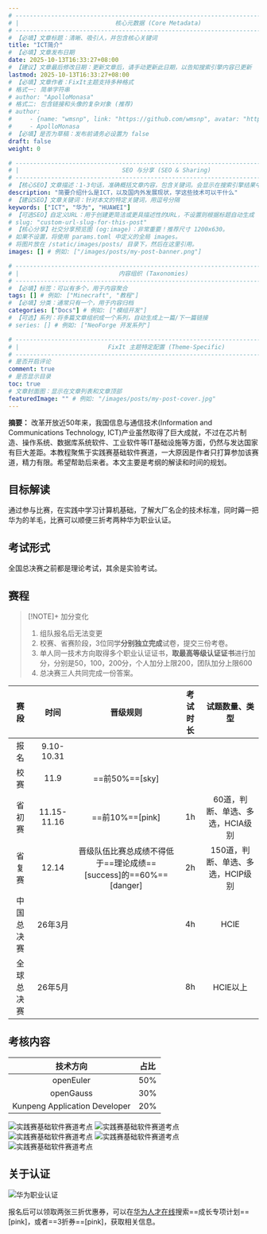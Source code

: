 ```yaml
---
# -------------------------------------------------------------------------------------
# |                           核心元数据 (Core Metadata)                            |
# -------------------------------------------------------------------------------------
# 【必填】文章标题：清晰、吸引人，并包含核心关键词
title: "ICT简介"
# 【必填】文章发布日期
date: 2025-10-13T16:33:27+08:00
# 【建议】文章最后修改日期：更新文章后，请手动更新此日期，以告知搜索引擎内容已更新
lastmod: 2025-10-13T16:33:27+08:00
# 【必填】文章作者：FixIt主题支持多种格式
# 格式一: 简单字符串
# author: "ApolloMonasa"
# 格式二: 包含链接和头像的复杂对象 (推荐)
# author:
#     - {name: "wmsnp", link: "https://github.com/wmsnp", avatar: "https://i.ooxx.ooo/i/ZGM0M.jpg"}
#     - ApolloMonasa
# 【必填】是否为草稿：发布前请务必设置为 false
draft: false
weight: 0

# -------------------------------------------------------------------------------------
# |                             SEO 与分享 (SEO & Sharing)                           |
# -------------------------------------------------------------------------------------
# 【核心SEO】文章描述：1-3句话，准确概括文章内容，包含关键词。会显示在搜索引擎结果中。
description: "简要介绍什么是ICT，以及国内外发展现状，学这些技术可以干什么"
# 【建议SEO】文章关键词：针对本文的特定关键词，用逗号分隔
keywords: ["ICT", "华为", "HUAWEI"]
# 【可选SEO】自定义URL：用于创建更简洁或更具描述性的URL，不设置则根据标题自动生成
# slug: "custom-url-slug-for-this-post"
# 【核心分享】社交分享预览图 (og:image)：非常重要！推荐尺寸 1200x630。
# 如果不设置，将使用 params.toml 中定义的全局 images。
# 将图片放在 /static/images/posts/ 目录下，然后在这里引用。
images: [] # 例如: ["/images/posts/my-post-banner.png"]

# -------------------------------------------------------------------------------------
# |                            内容组织 (Taxonomies)                               |
# -------------------------------------------------------------------------------------
# 【必填】标签：可以有多个，用于内容聚合
tags: [] # 例如: ["Minecraft", "教程"]
# 【必填】分类：通常只有一个，用于内容归档
categories: ["Docs"] # 例如: ["模组开发"]
# 【可选】系列：将多篇文章组织成一个系列，自动生成上一篇/下一篇链接
# series: [] # 例如: ["NeoForge 开发系列"]

# -------------------------------------------------------------------------------------
# |                         FixIt 主题特定配置 (Theme-Specific)                     |
# -------------------------------------------------------------------------------------
# 是否开启评论
comment: true
# 是否显示目录
toc: true
# 文章封面图：显示在文章列表和文章顶部
featuredImage: "" # 例如: "/images/posts/my-post-cover.jpg"
---
```


**摘要：** 改革开放近50年来，我国信息与通信技术(Information and Communications Technology, ICT)产业虽然取得了巨大成就，不过在芯片制造、操作系统、数据库系统软件、工业软件等IT基础设施等方面，仍然与发达国家有巨大差距。本教程聚焦于实践赛基础软件赛道，一大原因是作者只打算参加该赛道，精力有限。希望帮助后来者。本文主要是考纲的解读和时间的规划。

<!--more-->

## 目标解读

通过参与比赛，在实践中学习计算机基础，了解大厂名企的技术标准，同时薅一把华为的羊毛，比赛可以顺便三折考两种华为职业认证。

## 考试形式

全国总决赛之前都是理论考试，其余是实验考试。

## 赛程

> [!NOTE]+ 加分变化
> 1. 组队报名后无法变更
> 2. 校赛、省赛阶段，3位同学**分别独立完成**试卷，提交三份考卷。
> 3. 单人同一技术方向取得多个职业认证证书，**取最高等级认证证书**进行加分，分别是50，100，200分，个人加分上限200，团队加分上限600
> 4. 总决赛三人共同完成一份答案。

|赛段|时间|晋级规则|考试时长|试题数量、类型|
|:-:|:-:|:-:|:-:|:-:|
|报名|9.10-10.31||
|校赛|11.9|==前50%==[sky]|
|省初赛|11.15-11.16|==前10%==[pink]|1h|60道，判断、单选、多选，HCIA级别|
|省复赛|12.14|晋级队伍比赛总成绩不得低于==理论成绩==[success]的==60%==[danger]|2h|150道，判断、单选、多选，HCIP级别|
|中国总决赛|26年3月||4h|HCIE|
|全球总决赛|26年5月||8h|HCIE以上|

## 考核内容

|技术方向|占比|
|:-:|:-:|
|openEuler|50%|
|openGauss|30%|
|Kunpeng Application Developer|20%|

<img src="https://free.picui.cn/free/2025/10/13/68ecc43181a1c.jpg" alt="实践赛基础软件赛道考点" title="实践赛基础软件赛道考点" />
<img src="https://free.picui.cn/free/2025/10/13/68ecc55e7be60.png" alt="实践赛基础软件赛道考点" title="实践赛基础软件赛道考点" />
<img src="https://free.picui.cn/free/2025/10/13/68ecc5e7d76d7.png" alt="实践赛基础软件赛道考点" title="实践赛基础软件赛道考点" />
<img src="https://free.picui.cn/free/2025/10/13/68ecc654cae4d.png" alt="实践赛基础软件赛道考点" title="实践赛基础软件赛道考点" />
<img src="https://free.picui.cn/free/2025/10/13/68ecc6b22675e.png" alt="实践赛基础软件赛道考点" title="实践赛基础软件赛道考点" />

## 关于认证

<img src="https://free.picui.cn/free/2025/10/13/68ecc8a8044e8.png" alt="华为职业认证" title="华为职业认证" />

报名后可以领取两张三折优惠券，可以在[华为人才在线](https://e.huawei.com/cn/talent/portal/#/)搜索==成长专项计划==[pink]，或者==3折券==[pink]，获取相关信息。